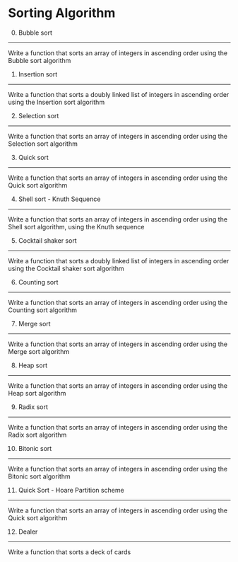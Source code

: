 Sorting Algorithm
=================

0. Bubble sort
--------------
Write a function that sorts an array of integers in ascending order using the Bubble sort algorithm

1. Insertion sort
-----------------
Write a function that sorts a doubly linked list of integers in ascending order using the Insertion sort algorithm

2. Selection sort
-----------------
Write a function that sorts an array of integers in ascending order using the Selection sort algorithm

3. Quick sort
-------------
Write a function that sorts an array of integers in ascending order using the Quick sort algorithm

4. Shell sort - Knuth Sequence
------------------------------
Write a function that sorts an array of integers in ascending order using the Shell sort algorithm, using the Knuth sequence

5. Cocktail shaker sort
-----------------------
Write a function that sorts a doubly linked list of integers in ascending order using the Cocktail shaker sort algorithm

6. Counting sort
----------------
Write a function that sorts an array of integers in ascending order using the Counting sort algorithm

7. Merge sort
-------------
Write a function that sorts an array of integers in ascending order using the Merge sort algorithm

8. Heap sort
------------
Write a function that sorts an array of integers in ascending order using the Heap sort algorithm

9. Radix sort
-------------
Write a function that sorts an array of integers in ascending order using the Radix sort algorithm

10. Bitonic sort
----------------
Write a function that sorts an array of integers in ascending order using the Bitonic sort algorithm

11. Quick Sort - Hoare Partition scheme
---------------------------------------
Write a function that sorts an array of integers in ascending order using the Quick sort algorithm

12. Dealer
----------
Write a function that sorts a deck of cards
